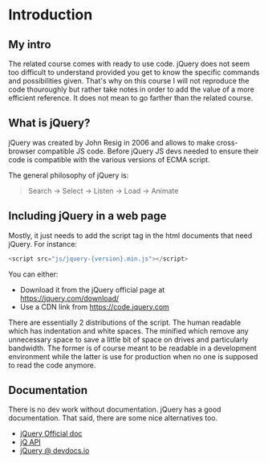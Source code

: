 Introduction
============

## My intro
The related course comes with ready to use code. jQuery does not seem too difficult to understand provided you get to know the specific commands and possibilities given. That's why on this course I will not reproduce the code thouroughly but rather take notes in order to add the value of a more efficient reference. It does not mean to go farther than the related course.

## What is jQuery?
jQuery was created by John Resig in 2006 and allows to make cross-browser compatible JS code. Before jQuery JS devs needed to ensure their code is compatible with the various versions of ECMA script.

The general philosophy of jQuery is:
> Search → Select → Listen → Load → Animate

## Including jQuery in a web page

Mostly, it just needs to add the script tag in the html documents that need jQuery.
For instance: 

```js
<script src="js/jquery-{version}.min.js"></script>
```

You can either:
- Download it from the jQuery official page at https://jquery.com/download/
- Use a CDN link from https://code.jquery.com

There are essentially 2 distributions of the script. The human readable which has indentation and white spaces. The minified which remove any unnecessary space to save a little bit of space on drives and particularly bandwidth. The former is of course meant to be readable in a development environment while the latter is use for production when no one is supposed to read the code anymore.

## Documentation

There is no dev work without documentation. jQuery has a good documentation. That said, there are some nice alternatives too.

- [jQuery Official doc](https://api.jquery.com)
- [jQ API](http://jqapi.com)
- [jQuery @ devdocs.io](https://devdocs.io/jquery/)